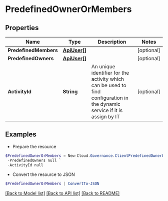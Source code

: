 # PredefinedOwnerOrMembers
## Properties

Name | Type | Description | Notes
------------ | ------------- | ------------- | -------------
**PredefinedMembers** | [**ApiUser[]**](ApiUser.md) |  | [optional] 
**PredefinedOwners** | [**ApiUser[]**](ApiUser.md) |  | [optional] 
**ActivityId** | **String** | An unique identifier for the activity which can be used to find configuration in the dynamic service if it is assign by IT | [optional] 

## Examples

- Prepare the resource
```powershell
$PredefinedOwnerOrMembers = New-Cloud.Governance.ClientPredefinedOwnerOrMembers  -PredefinedMembers null `
 -PredefinedOwners null `
 -ActivityId null
```

- Convert the resource to JSON
```powershell
$PredefinedOwnerOrMembers | ConvertTo-JSON
```

[[Back to Model list]](../README.md#documentation-for-models) [[Back to API list]](../README.md#documentation-for-api-endpoints) [[Back to README]](../README.md)

